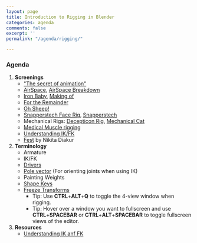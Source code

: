 ```yaml
---
layout: page
title: Introduction to Rigging in Blender
categories: agenda
comments: false
excerpt: ''
permalink: "/agenda/rigging/"

---
```

### Agenda

1. **Screenings**
   * ["The secret of animation"](https://vimeo.com/67501143)
   * [AirSpace](https://vimeo.com/80683467), [AirSpace Breakdown](https://vimeo.com/80642128)
   * [Iron Baby](https://vimeo.com/12125147), [Making of](http://www.strob.net/2011/02/06/mon-making-of-du-iron-baby/)
   * [For the Remainder](https://vimeo.com/36818561)
   * [Oh Sheep!](https://www.youtube.com/watch?v=sY5MmhLQBng)
   * [Snapperstech Face Rig](https://www.youtube.com/watch?v=z86YsS-pVsQ), [Snapperstech](http://snapperstech.com/)
   * Mechanical Rigs: [Decepticon Rig](https://vimeo.com/151246391), [Mechanical Cat](https://vimeo.com/51740519)
   * [Medical Muscle rigging](https://www.youtube.com/watch?v=VqC52ZxYDi4)
   * [Understanding IK/FK](https://www.youtube.com/watch?v=1-5ZR45y9RM)
   * [Fest](https://vimeo.com/257761642) by Nikita Diakur
2. **Terminology**
   * Armature
   * IK/FK
   * [Drivers](https://www.youtube.com/watch?v=57VGk_7I69M)
   * [Pole vector](https://lesterbanks.com/2013/11/blender-creating-ik-pole-vectors-without-breaking-the-bind-pose/) (For orienting joints when using IK)
   * Painting Weights
   * [Shape Keys](https://www.youtube.com/watch?v=YDu6y_2jFg0)
   * [Freeze Transforms](https://www.youtube.com/watch?v=VL03dwlI10U)
     * Tip: Use **CTRL**+**ALT**+**Q** to toggle the 4-view window when rigging.
     * Tip: Hover over a window you want to fullscreen and use **CTRL**+**SPACEBAR** or **CTRL**+**ALT**+**SPACEBAR** to toggle fullscreen views of the editor.
3. **Resources**
   * [Understanding IK anf FK](https://www.youtube.com/watch?v=6gmKakLsiec)